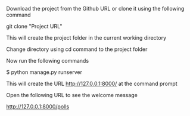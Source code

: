 Download the project from the Github URL or clone it using the following command

git clone "Project URL"

This will create the project folder in the current working directory

Change directory using cd command to the project folder

Now run the following commands

$ python manage.py runserver

This will create the URL http://127.0.0.1:8000/ at the command prompt


Open the following URL to see the welcome message

http://127.0.0.1:8000/polls

